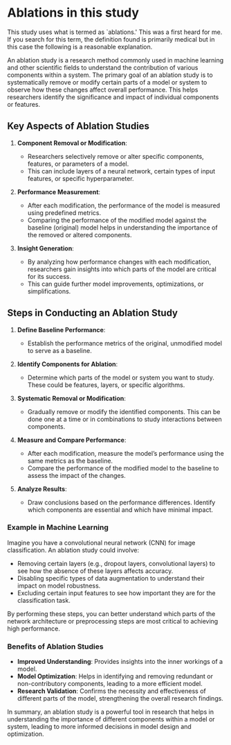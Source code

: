 # Ablations in this study

This study uses what is termed as `ablations.' This was a first heard for me. If you search for this term, the definition found is primarily medical but in this case the following is a reasonable explanation.

An ablation study is a research method commonly used in machine learning and other scientific fields to understand the contribution of various components within a system. The primary goal of an ablation study is to systematically remove or modify certain parts of a model or system to observe how these changes affect overall performance. This helps researchers identify the significance and impact of individual components or features.

## Key Aspects of Ablation Studies

1. **Component Removal or Modification**:
   - Researchers selectively remove or alter specific components, features, or parameters of a model.
   - This can include layers of a neural network, certain types of input features, or specific hyperparameter.

2. **Performance Measurement**:
   - After each modification, the performance of the model is measured using predefined metrics.
   - Comparing the performance of the modified model against the baseline (original) model helps in understanding the importance of the removed or altered components.

3. **Insight Generation**:
   - By analyzing how performance changes with each modification, researchers gain insights into which parts of the model are critical for its success.
   - This can guide further model improvements, optimizations, or simplifications.

## Steps in Conducting an Ablation Study

1. **Define Baseline Performance**:
   - Establish the performance metrics of the original, unmodified model to serve as a baseline.

2. **Identify Components for Ablation**:
   - Determine which parts of the model or system you want to study. These could be features, layers, or specific algorithms.

3. **Systematic Removal or Modification**:
   - Gradually remove or modify the identified components. This can be done one at a time or in combinations to study interactions between components.

4. **Measure and Compare Performance**:
   - After each modification, measure the model’s performance using the same metrics as the baseline.
   - Compare the performance of the modified model to the baseline to assess the impact of the changes.

5. **Analyze Results**:
   - Draw conclusions based on the performance differences. Identify which components are essential and which have minimal impact.

### Example in Machine Learning

Imagine you have a convolutional neural network (CNN) for image classification. An ablation study could involve:

- Removing certain layers (e.g., dropout layers, convolutional layers) to see how the absence of these layers affects accuracy.
- Disabling specific types of data augmentation to understand their impact on model robustness.
- Excluding certain input features to see how important they are for the classification task.

By performing these steps, you can better understand which parts of the network architecture or preprocessing steps are most critical to achieving high performance.

### Benefits of Ablation Studies

- **Improved Understanding**: Provides insights into the inner workings of a model.
- **Model Optimization**: Helps in identifying and removing redundant or non-contributory components, leading to a more efficient model.
- **Research Validation**: Confirms the necessity and effectiveness of different parts of the model, strengthening the overall research findings.

In summary, an ablation study is a powerful tool in research that helps in understanding the importance of different components within a model or system, leading to more informed decisions in model design and optimization.